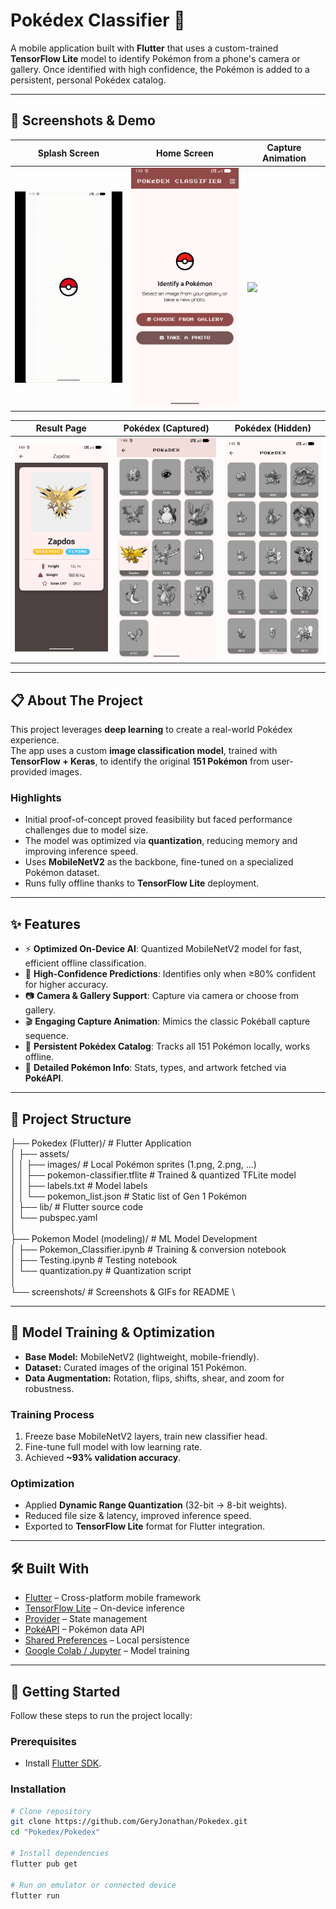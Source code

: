 # Pokédex Classifier 📸

A mobile application built with **Flutter** that uses a custom-trained **TensorFlow Lite** model to identify Pokémon from a phone's camera or gallery. Once identified with high confidence, the Pokémon is added to a persistent, personal Pokédex catalog.

---

## 📱 Screenshots & Demo


| Splash Screen | Home Screen | Capture Animation |
|---------------|-------------|-------------------|
| <img src="screenshots/splash.gif" width="200"/> | <img src="screenshots/home.png" width="200"/> | <img src="screenshots/capture.gif" width="200"/> |

| Result Page | Pokédex (Captured) | Pokédex (Hidden) |
|-------------|--------------------|------------------|
| <img src="screenshots/result.png" width="200"/> | <img src="screenshots/pokedex_captured.png" width="200"/> | <img src="screenshots/pokedex_hidden.png" width="200"/> |


---

## 📋 About The Project

This project leverages **deep learning** to create a real-world Pokédex experience.  
The app uses a custom **image classification model**, trained with **TensorFlow + Keras**, to identify the original **151 Pokémon** from user-provided images.

### Highlights
- Initial proof-of-concept proved feasibility but faced performance challenges due to model size.  
- The model was optimized via **quantization**, reducing memory and improving inference speed.  
- Uses **MobileNetV2** as the backbone, fine-tuned on a specialized Pokémon dataset.  
- Runs fully offline thanks to **TensorFlow Lite** deployment.

---

## ✨ Features

- ⚡ **Optimized On-Device AI**: Quantized MobileNetV2 model for fast, efficient offline classification.  
- 🎯 **High-Confidence Predictions**: Identifies only when ≥80% confident for higher accuracy.  
- 📷 **Camera & Gallery Support**: Capture via camera or choose from gallery.  
- 🎬 **Engaging Capture Animation**: Mimics the classic Pokéball capture sequence.  
- 📖 **Persistent Pokédex Catalog**: Tracks all 151 Pokémon locally, works offline.  
- 📝 **Detailed Pokémon Info**: Stats, types, and artwork fetched via **PokéAPI**.  

---

## 📂 Project Structure

├── Pokedex (Flutter)/ # Flutter Application \
│ ├── assets/ \
│ │ ├── images/ # Local Pokémon sprites (1.png, 2.png, ...) \
│ │ ├── pokemon-classifier.tflite # Trained & quantized TFLite model \
│ │ ├── labels.txt # Model labels \
│ │ └── pokemon_list.json # Static list of Gen 1 Pokémon \
│ ├── lib/ # Flutter source code \
│ └── pubspec.yaml \
│ \
├── Pokemon Model (modeling)/ # ML Model Development \
│ ├── Pokemon_Classifier.ipynb # Training & conversion notebook \
│ ├── Testing.ipynb # Testing notebook \
│ └── quantization.py # Quantization script \
│ \
└── screenshots/ # Screenshots & GIFs for README \



---

## 🧠 Model Training & Optimization

- **Base Model:** MobileNetV2 (lightweight, mobile-friendly).  
- **Dataset:** Curated images of the original 151 Pokémon.  
- **Data Augmentation:** Rotation, flips, shifts, shear, and zoom for robustness.  

### Training Process
1. Freeze base MobileNetV2 layers, train new classifier head.  
2. Fine-tune full model with low learning rate.  
3. Achieved **~93% validation accuracy**.  

### Optimization
- Applied **Dynamic Range Quantization** (32-bit → 8-bit weights).  
- Reduced file size & latency, improved inference speed.  
- Exported to **TensorFlow Lite** format for Flutter integration.  

---

## 🛠️ Built With

- [Flutter](https://flutter.dev/) – Cross-platform mobile framework  
- [TensorFlow Lite](https://www.tensorflow.org/lite) – On-device inference  
- [Provider](https://pub.dev/packages/provider) – State management  
- [PokéAPI](https://pokeapi.co/) – Pokémon data API  
- [Shared Preferences](https://pub.dev/packages/shared_preferences) – Local persistence  
- [Google Colab / Jupyter](https://colab.research.google.com/) – Model training  

---

## 🚀 Getting Started

Follow these steps to run the project locally:

### Prerequisites
- Install [Flutter SDK](https://docs.flutter.dev/get-started/install).

### Installation
```bash
# Clone repository
git clone https://github.com/GeryJonathan/Pokedex.git
cd "Pokedex/Pokedex"

# Install dependencies
flutter pub get

# Run on emulator or connected device
flutter run
